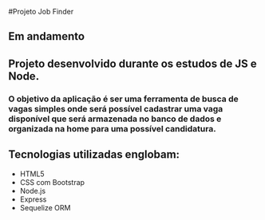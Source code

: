 #Projeto Job Finder

## Em andamento

## Projeto desenvolvido durante os estudos de JS e Node.

### O objetivo da aplicação é ser uma ferramenta de busca de vagas simples onde será possível cadastrar uma vaga disponível que será armazenada no banco de dados e organizada na home para uma possível candidatura.

## Tecnologias utilizadas englobam:
- HTML5
- CSS com Bootstrap
- Node.js 
- Express
- Sequelize ORM
